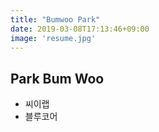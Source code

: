 ```yaml
---
title: "Bumwoo Park"
date: 2019-03-08T17:13:46+09:00
image: 'resume.jpg'
---
```


## Park Bum Woo


- 씨이랩
- 블루코어





